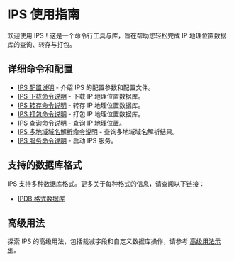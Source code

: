 # IPS 使用指南

欢迎使用 IPS！这是一个命令行工具与库，旨在帮助您轻松完成 IP 地理位置数据库的查询、转存与打包。

## 详细命令和配置

- [IPS 配置说明](./config.md) - 介绍 IPS 的配置参数和配置文件。
- [IPS 下载命令说明](./download.md) - 下载 IP 地理位置数据库。
- [IPS 转存命令说明](./dump.md) - 转存 IP 地理位置数据库。
- [IPS 打包命令说明](./pack.md) - 打包 IP 地理位置数据库。
- [IPS 查询命令说明](./query.md) - 查询 IP 地理位置。
- [IPS 多地域域名解析命令说明](./mdns.md) - 查询多地域域名解析结果。
- [IPS 服务命令说明](./server.md) - 启动 IPS 服务。

## 支持的数据库格式

IPS 支持多种数据库格式。更多关于每种格式的信息，请查阅以下链接：
- [IPDB 格式数据库](./format_ipdb.md)

## 高级用法

探索 IPS 的高级用法，包括裁减字段和自定义数据库操作，请参考 [高级用法示例](./advanced_usage.md)。

